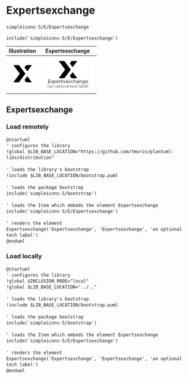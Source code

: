 # Expertsexchange


```text
simpleicons-5/E/Expertsexchange
```

```text
include('simpleicons-5/E/Expertsexchange')
```



| Illustration | Expertsexchange |
| :---: | :---: |
| ![illustration for Illustration](../../simpleicons-5/E/Expertsexchange.png) | ![illustration for Expertsexchange](../../simpleicons-5/E/Expertsexchange.Local.png) |




## Expertsexchange

### Load remotely
```plantuml
@startuml
' configures the library
!global $LIB_BASE_LOCATION="https://github.com/tmorin/plantuml-libs/distribution"

' loads the library's bootstrap
!include $LIB_BASE_LOCATION/bootstrap.puml

' loads the package bootstrap
include('simpleicons-5/bootstrap')

' loads the Item which embeds the element Expertsexchange
include('simpleicons-5/E/Expertsexchange')

' renders the element
Expertsexchange('Expertsexchange', 'Expertsexchange', 'an optional tech label')
@enduml
```

### Load locally
```plantuml
@startuml
' configures the library
!global $INCLUSION_MODE="local"
!global $LIB_BASE_LOCATION="../.."

' loads the library's bootstrap
!include $LIB_BASE_LOCATION/bootstrap.puml

' loads the package bootstrap
include('simpleicons-5/bootstrap')

' loads the Item which embeds the element Expertsexchange
include('simpleicons-5/E/Expertsexchange')

' renders the element
Expertsexchange('Expertsexchange', 'Expertsexchange', 'an optional tech label')
@enduml
```

